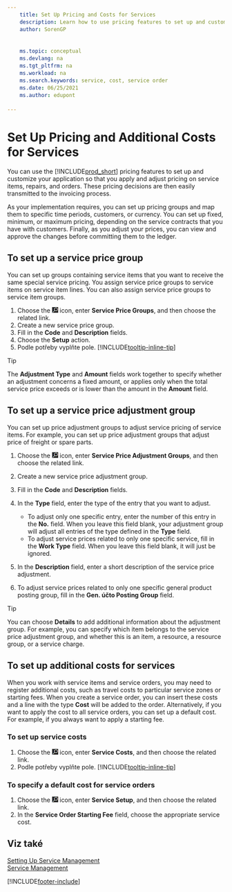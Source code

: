 ```yaml
---
    title: Set Up Pricing and Costs for Services
    description: Learn how to use pricing features to set up and customize your application so that you apply and adjust pricing on service items, repairs and orders.
    author: SorenGP


    ms.topic: conceptual
    ms.devlang: na
    ms.tgt_pltfrm: na
    ms.workload: na
    ms.search.keywords: service, cost, service order
    ms.date: 06/25/2021
    ms.author: edupont

---
```


# Set Up Pricing and Additional Costs for Services
You can use the [!INCLUDE[prod_short](includes/prod_short.md)] pricing features to set up and customize your application so that you apply and adjust pricing on service items, repairs, and orders. These pricing decisions are then easily transmitted to the invoicing process.

As your implementation requires, you can set up pricing groups and map them to specific time periods, customers, or currency. You can set up fixed, minimum, or maximum pricing, depending on the service contracts that you have with customers. Finally, as you adjust your prices, you can view and approve the changes before committing them to the ledger.

## To set up a service price group
You can set up groups containing service items that you want to receive the same special service pricing. You assign service price groups to service items on service item lines. You can also assign service price groups to service item groups.

1. Choose the ![Lightbulb that opens the Tell Me feature.](media/ui-search/search_small.png "Tell me what you want to do") icon, enter **Service Price Groups**, and then choose the related link.
2. Create a new service price group.
3. Fill in the **Code** and **Description** fields.
4. Choose the **Setup** action.
2. Podle potřeby vyplňte pole. [!INCLUDE[tooltip-inline-tip](includes/tooltip-inline-tip_md.md)]

> [!Tip]
> The **Adjustment Type** and **Amount** fields work together to specify whether an adjustment concerns a fixed amount, or applies only when the total service price exceeds or is lower than the amount in the **Amount** field.

## To set up a service price adjustment group
You can set up price adjustment groups to adjust service pricing of service items. For example, you can set up price adjustment groups that adjust price of freight or spare parts.

1. Choose the ![Lightbulb that opens the Tell Me feature.](media/ui-search/search_small.png "Tell me what you want to do") icon, enter **Service Price Adjustment Groups**, and then choose the related link.
2. Create a new service price adjustment group.
3. Fill in the **Code** and **Description** fields.
4. In the **Type** field, enter the type of the entry that you want to adjust.

   * To adjust only one specific entry, enter the number of this entry in the **No.** field. When you leave this field blank, your adjustment group will adjust all entries of the type defined in the **Type** field.
   * To adjust service prices related to only one specific service, fill in the **Work Type** field. When you leave this field blank, it will just be ignored.

5. In the **Description** field, enter a short description of the service price adjustment.
6. To adjust service prices related to only one specific general product posting group, fill in the **Gen. účto  Posting Group** field.

> [!Tip]
> You can choose **Details** to add additional information about the adjustment group. For example, you can specify which item belongs to the service price adjustment group, and whether this is an item, a resource, a resource group, or a service charge.

## To set up additional costs for services
When you work with service items and service orders, you may need to register additional costs, such as travel costs to particular service zones or starting fees. When you create a service order, you can insert these costs and a line with the type **Cost** will be added to the order. Alternatively, if you want to apply the cost to all service orders, you can set up a default cost. For example, if you always want to apply a starting fee.

### To set up service costs
1. Choose the ![Lightbulb that opens the Tell Me feature.](media/ui-search/search_small.png "Tell me what you want to do") icon, enter **Service Costs**, and then choose the related link.
2. Podle potřeby vyplňte pole. [!INCLUDE[tooltip-inline-tip](includes/tooltip-inline-tip_md.md)]

### To specify a default cost for service orders
1. Choose the ![Lightbulb that opens the Tell Me feature.](media/ui-search/search_small.png "Tell me what you want to do") icon, enter **Service Setup**, and then choose the related link.
2. In the **Service Order Starting Fee** field, choose the appropriate service cost.

## Viz také
[Setting Up Service Management](service-setup-service.md)  
[Service Management](service-service.md)


[!INCLUDE[footer-include](includes/footer-banner.md)]